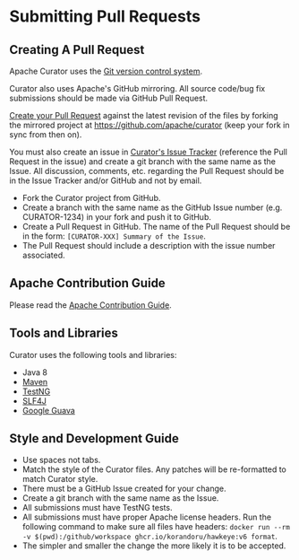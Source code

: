 # Submitting Pull Requests

## Creating A Pull Request

Apache Curator uses the [Git version control system](https://docs.github.com/en/get-started/quickstart/set-up-git).

Curator also uses Apache's GitHub mirroring. All source code/bug fix submissions should be made via GitHub Pull Request.

[Create your Pull Request](https://help.github.com/articles/creating-a-pull-request) against the latest revision of the files by forking the mirrored project at https://github.com/apache/curator (keep your fork in sync from then on).

You must also create an issue in [Curator's Issue Tracker](https://github.com/apache/curator/issues) (reference the Pull Request in the issue) and create a git branch with the same name as the Issue. All discussion, comments, etc. regarding the Pull Request should be in the Issue Tracker and/or GitHub and not by email.

* Fork the Curator project from GitHub.
* Create a branch with the same name as the GitHub Issue number (e.g. CURATOR-1234) in your fork and push it to GitHub.
* Create a Pull Request in GitHub. The name of the Pull Request should be in the form: `[CURATOR-XXX] Summary of the Issue`.
* The Pull Request should include a description with the issue number associated.

## Apache Contribution Guide

Please read the [Apache Contribution Guide](http://www.apache.org/foundation/getinvolved.html).

## Tools and Libraries

Curator uses the following tools and libraries:

* Java 8
* [Maven](http://maven.apache.org/)
* [TestNG](http://testng.org/doc/index.html)
* [SLF4J](http://www.slf4j.org/)
* [Google Guava](https://code.google.com/p/guava-libraries/)

## Style and Development Guide

* Use spaces not tabs.
* Match the style of the Curator files. Any patches will be re-formatted to match Curator style.
* There must be a GitHub Issue created for your change.
* Create a git branch with the same name as the Issue.
* All submissions must have TestNG tests.
* All submissions must have proper Apache license headers. Run the following command to make sure all files have headers: `docker run --rm -v $(pwd):/github/workspace ghcr.io/korandoru/hawkeye:v6 format`.
* The simpler and smaller the change the more likely it is to be accepted.
